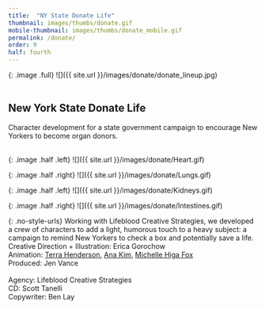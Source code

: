 ```yaml
---
title:  "NY State Donate Life"
thumbnail: images/thumbs/donate.gif
mobile-thumbnail: images/thumbs/donate_mobile.gif
permalink: /donate/
order: 9
half: fourth
---
```

{: .image .full}
![]({{ site.url }}/images/donate/donate_lineup.jpg)
<br/>
<br/>

## **New York State Donate Life**

Character development for a state government campaign to encourage New Yorkers to become organ donors.

<br/>
{: .image .half .left}
![]({{ site.url }}/images/donate/Heart.gif)

{: .image .half .right}
![]({{ site.url }}/images/donate/Lungs.gif)

{: .image .half .left}
![]({{ site.url }}/images/donate/Kidneys.gif)

{: .image .half .right}
![]({{ site.url }}/images/donate/Intestines.gif)


{: .no-style-urls}
Working with Lifeblood Creative Strategies, we developed a crew of characters to add a light, humorous touch to a heavy subject: a campaign to remind New Yorkers to check a box and potentially save a life.
<br/>
Creative Direction + Illustration: Erica Gorochow <br/>
Animation: [Terra Henderson](http://terrahenderson.com), [Ana Kim](http://www.anajkim.com/), [Michelle Higa Fox](http://slanted.studio) <br/>
Produced: Jen Vance <br/>
<br/>
Agency: Lifeblood Creative Strategies <br/>
CD: Scott Tanelli <br/>
Copywriter: Ben Lay <br/>
